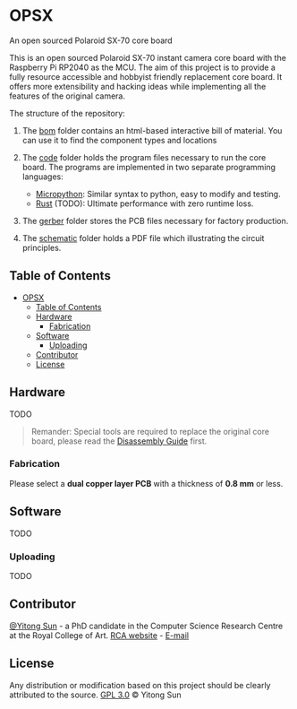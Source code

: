 # OPSX
An open sourced Polaroid SX-70 core board

This is an open sourced Polaroid SX-70 instant camera core board with the Raspberry Pi RP2040 as the MCU. The aim of this project is to provide a fully resource accessible and hobbyist friendly replacement core board. It offers more extensibility and hacking ideas while implementing all the features of the original camera.

The structure of the repository:

1. The [bom](https://github.com/sunyitong/OPSX/tree/master/bom) folder contains an html-based interactive bill of material. You can use it to find the component types and locations

2. The [code](https://github.com/sunyitong/OPSX/tree/master/code) folder holds the program files necessary to run the core board. The programs are implemented in two separate programming languages:

   - [Micropython](https://docs.micropython.org/en/latest/rp2/quickref.html): Similar syntax to python, easy to modify and testing.
   - [Rust](https://docs.rs/rp2040/latest/rp2040/) (TODO): Ultimate performance with zero runtime loss.

3. The [gerber](https://github.com/sunyitong/OPSX/tree/master/gerber) folder stores the PCB files necessary for factory production.

4. The [schematic](https://github.com/sunyitong/OPSX/tree/master/schematic) folder holds a PDF file which illustrating the circuit principles.


## Table of Contents

- [OPSX](#opsx)
  - [Table of Contents](#table-of-contents)
  - [Hardware](#hardware)
    - [Fabrication](#fabrication)
  - [Software](#software)
    - [Uploading](#uploading)
  - [Contributor](#contributor)
  - [License](#license)


## Hardware
TODO
> Remander: Special tools are required to replace the original core board, please read the [Disassembly Guide](https://instantphotography.files.wordpress.com/2010/12/polaroid-sx-70-camera-repair-book.pdf) first.
### Fabrication
Please select a **dual copper layer PCB** with a thickness of **0.8 mm** or less.
## Software
TODO
### Uploading
TODO
## Contributor
[@Yitong Sun](https://github.com/sunyitong) - a PhD candidate in the Computer Science Research Centre at the Royal College of Art.
[RCA website](https://www.rca.ac.uk/research-innovation/research-degrees/research-students/yitong-sun/) - [E-mail](yitong.sun@network.rca.ac.uk)
## License
Any distribution or modification based on this project should be clearly attributed to the source.
[GPL 3.0](LICENSE) © Yitong Sun